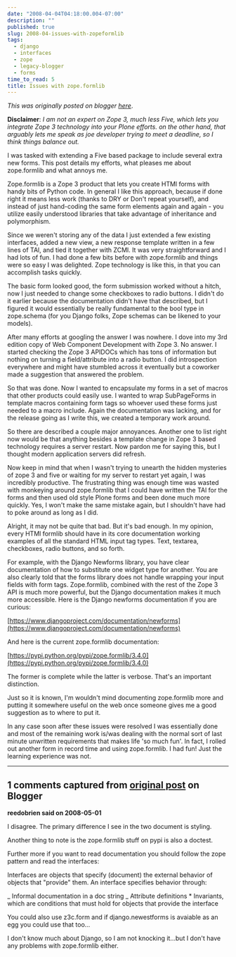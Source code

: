 ```yaml
---
date: "2008-04-04T04:18:00.004-07:00"
description: ""
published: true
slug: 2008-04-issues-with-zopeformlib
tags:
  - django
  - interfaces
  - zope
  - legacy-blogger
  - forms
time_to_read: 5
title: Issues with zope.formlib
---
```


_This was originally posted on blogger [here](https://pydanny.blogspot.com/2008/04/issues-with-zopeformlib.html)_.

**Disclaimer**: _I am not an expert on Zope 3, much less Five, which lets you integrate Zope 3 technology into your Plone efforts. on the other hand, that arguably lets me speak as joe developer trying to meet a deadline, so I think things balance out._

I was tasked with extending a Five based package to include several extra new forms. This post details my efforts, what pleases me about zope.formlib and what annoys me.

Zope.formlib is a Zope 3 product that lets you create HTMl forms with handy bits of Python code. In general I like this approach, because if done right it means less work (thanks to DRY or Don't repeat yourself), and instead of just hand-coding the same form elements again and again - you utilize easily understood libraries that take advantage of inheritance and polymorphism.

Since we weren't storing any of the data I just extended a few existing interfaces, added a new view, a new response template written in a few lines of TAl, and tied it together with ZCMl. It was very straightforward and I had lots of fun. I had done a few bits before with zope.formlib and things were so easy I was delighted. Zope technology is like this, in that you can accomplish tasks quickly.

The basic form looked good, the form submission worked without a hitch, now I just needed to change some checkboxes to radio buttons. I didn't do it earlier because the documentation didn't have that described, but I figured it would essentially be really fundamental to the bool type in zope.schema (for you Django folks, Zope schemas can be likened to your models).

After many efforts at googling the answer I was nowhere. I dove into my 3rd edition copy of Web Component Development with Zope 3. No answer. I started checking the Zope 3 APIDOCs which has tons of information but nothing on turning a field/attribute into a radio button. I did introspection everywhere and might have stumbled across it eventually but a coworker made a suggestion that answered the problem.

So that was done. Now I wanted to encapsulate my forms in a set of macros that other products could easily use. I wanted to wrap SubPageForms in template macros containing form tags so whoever used these forms just needed to a macro include. Again the documentation was lacking, and for the release going as I write this, we created a temporary work around.

So there are described a couple major annoyances. Another one to list right now would be that anything besides a template change in Zope 3 based technology requires a server restart. Now pardon me for saying this, but I thought modern application servers did refresh.

Now keep in mind that when I wasn't trying to unearth the hidden mysteries of zope 3 and five or waiting for my server to restart yet again, I was incredibly productive. The frustrating thing was enough time was wasted with monkeying around zope.formlib that I could have written the TAl for the forms and then used old style Plone forms and been done much more quickly. Yes, I won't make the same mistake again, but I shouldn't have had to poke around as long as I did.

Alright, it may not be quite that bad. But it's bad enough. In my opinion, every HTMl formlib should have in its core documentation working examples of all the standard HTML input tag types. Text, textarea, checkboxes, radio buttons, and so forth.

For example, with the Django Newforms library, you have clear documentation of how to substitute one widget type for another. You are also clearly told that the forms library does not handle wrapping your input fields with form tags. Zope.formlib, combined with the rest of the Zope 3 API is much more powerful, but the Django documentation makes it much more accessible. Here is the Django newforms documentation if you are curious:

[https://www.djangoproject.com/documentation/newforms](https://www.djangoproject.com/documentation/newforms)

And here is the current zope.formlib documentation:

[https://pypi.python.org/pypi/zope.formlib/3.4.0](https://pypi.python.org/pypi/zope.formlib/3.4.0)

The former is complete while the latter is verbose. That's an important distinction.

Just so it is known, I'm wouldn't mind documenting zope.formlib more and putting it somewhere useful on the web once someone gives me a good suggestion as to where to put it.

In any case soon after these issues were resolved I was essentially done and most of the remaining work is/was dealing with the normal sort of last minute unwritten requirements that makes life 'so much fun'. In fact, I rolled out another form in record time and using zope.formlib. I had fun! Just the learning experience was not.

---

## 1 comments captured from [original post](https://pydanny.blogspot.com/2008/04/issues-with-zopeformlib.html) on Blogger

**reedobrien said on 2008-05-01**

I disagree. The primary difference I see in the two document is styling.

Another thing to note is the zope.formlib stuff on pypi is also a doctest.

Further more if you want to read documentation you should follow the zope pattern and read the interfaces:

Interfaces are objects that specify (document) the external behavior of objects that "provide" them. An interface specifies behavior through:

_ Informal documentation in a doc string
_ Attribute definitions \* Invariants, which are conditions that must hold for
objects that provide the interface

You could also use z3c.form and if django.newestforms is avaiable as an egg you could use that too...

I don't know much about Django, so I am not knocking it...but I don't have any problems with zope.formlib either.
